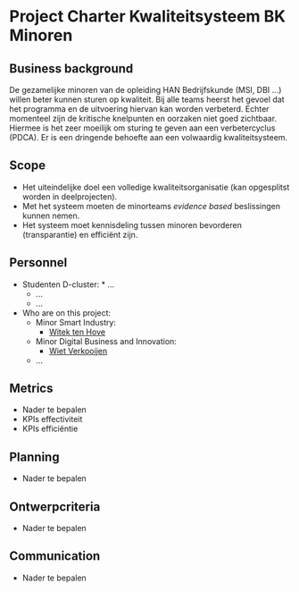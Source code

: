 # Project Charter Kwaliteitsysteem BK Minoren

## Business background

De gezamelijke minoren van de opleiding HAN Bedrijfskunde (MSI, DBI ...) willen beter kunnen sturen op kwaliteit. Bij alle teams heerst het gevoel dat het programma en de uitvoering hiervan kan worden verbeterd. Echter momenteel zijn de kritische knelpunten en oorzaken niet goed zichtbaar. Hiermee is het zeer moeilijk om sturing te geven aan een verbetercyclus (PDCA). Er is een dringende behoefte aan een volwaardig kwaliteitsysteem.

## Scope
* Het uiteindelijke doel een volledige kwaliteitsorganisatie (kan opgesplitst worden in deelprojecten).
* Met het systeem moeten de minorteams *evidence based* beslissingen kunnen nemen. 
* Het systeem moet kennisdeling tussen minoren bevorderen (transparantie) en efficiënt zijn.

## Personnel
* Studenten D-cluster:
        * ...
	* ...
	* ...
* Who are on this project:
	* Minor Smart Industry:
		* <a href="mailto:witek.tenhove@han.nl?Subject=Opdracht%20D-cluster%20Kwaliteitsysteem" target="_top">Witek ten Hove</a>
	* Minor Digital Business and Innovation:
		* <a href="mailto:wiet.verkooijen@han.nl?Subject=Opdracht%20D-cluster%20Kwaliteitsysteem" target="_top">Wiet Verkooijen</a>
	* ...
	
## Metrics
* Nader te bepalen
* KPIs effectiviteit
* KPIs efficiëntie

## Planning
* Nader te bepalen

## Ontwerpcriteria
* Nader te bepalen

## Communication
* Nader te bepalen
